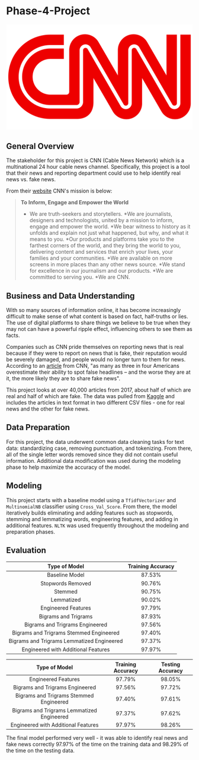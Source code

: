 # Phase-4-Project

![CNNImage](https://github.com/kevgross89/Phase-4-Project/blob/main/Images/CNN-logo.png)

## General Overview

The stakeholder for this project is CNN (Cable News Network) which is a multinational 24 hour cable news channel. Specifically, this project is a tool that their news and reporting department could use to help identify real news vs. fake news.

From their [website](https://www.cnn.com/about) CNN's mission is below:

> **To Inform, Engage and Empower the World**
>* We are truth-seekers and storytellers. 
*We are journalists, designers and technologists, united by a mission to inform, engage and empower the world. 
*We bear witness to history as it unfolds and explain not just what happened, but why, and what it means to you. 
*Our products and platforms take you to the farthest corners of the world, and they bring the world to you, delivering content and services that enrich your lives, your families and your communities.
*We are available on more screens in more places than any other news source.
*We stand for excellence in our journalism and our products.
*We are committed to serving you.
*We are CNN.

## Business and Data Understanding

With so many sources of information online, it has become increasingly difficult to make sense of what content is based on fact, half-truths or lies. The use of digital platforms to share things we believe to be true when they may not can have a powerful ripple effect, influencing others to see them as facts.

Companies such as CNN pride themselves on reporting news that is real because if they were to report on news that is fake, their reputation would be severely damaged, and people would no longer turn to them for news. According to an [article](https://www.cnn.com/2021/05/31/health/fake-news-study) from CNN, "as many as three in four Americans overestimate their ability to spot false headlines – and the worse they are at it, the more likely they are to share fake news".

This project looks at over 40,000 articles from 2017, about half of which are real and half of which are fake. The data was pulled from [Kaggle](https://www.kaggle.com/datasets/clmentbisaillon/fake-and-real-news-dataset?datasetId=572515&sortBy=voteCount) and includes the articles in text format in two different CSV files - one for real news and the other for fake news.

## Data Preparation

For this project, the data underwent common data cleaning tasks for text data: standardizing case, removing punctuation, and tokenizing. From there, all of the single letter words removed since they did not contain useful information. Additional data modification was used during the modeling phase to help maximize the accuracy of the model.

## Modeling

This project starts with a baseline model using a `TfidfVectorizer` and `MultinomialNB` classifier using `Cross_Val_Score`. From there, the model iteratively builds eliminating and adding features such as stopwords, stemming and lemmatizing words, engineering features, and adding in additional features. `NLTK` was used frequently throughout the modeling and preparation phases.

## Evaluation

|              **Type of Model**             | **Training Accuracy** |
|:------------------------------------------:|:---------------------:|
|               Baseline Model               |         87.53%        |
|              Stopwords Removed             |         90.76%        |
|                   Stemmed                  |         90.75%        |
|                 Lemmatized                 |         90.02%        |
|             Engineered Features            |         97.79%        |
|            Bigrams and Trigrams            |         87.93%        |
|       Bigrams and Trigrams Engineered      |         97.56%        |
|   Bigrams and Trigrams Stemmed Engineered  |         97.40%        |
| Bigrams and Trigrams Lemmatized Engineered |         97.37%        |
|     Engineered with Additional Features    |         97.97%        |

|              **Type of Model**             | **Training Accuracy** | **Testing Accuracy** |
|:------------------------------------------:|:---------------------:|:--------------------:|
|             Engineered Features            |         97.79%        |        98.05%        |
|       Bigrams and Trigrams Engineered      |         97.56%        |        97.72%        |
|   Bigrams and Trigrams Stemmed Engineered  |         97.40%        |        97.61%        |
| Bigrams and Trigrams Lemmatized Engineered |         97.37%        |        97.62%        |
|     Engineered with Additional Features    |         97.97%        |        98.26%        |

The final model performed very well - it was able to identify real news and fake news correctly 97.97% of the time on the training data and 98.29% of the time on the testing data.